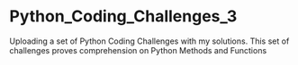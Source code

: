 # Python_Coding_Challenges_3
Uploading a set of Python Coding Challenges with my solutions. This set of challenges proves comprehension on Python Methods and Functions

